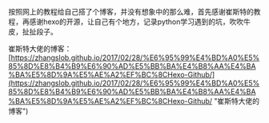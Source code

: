 

按照网上的教程给自己搭了个博客，并没有想象中的那么难，首先感谢崔斯特的教程，再感谢hexo的开源，让自己有个地方，记录python学习遇到的坑，吹吹牛皮，扯扯段子。


崔斯特大佬的博客：
[https://zhangslob.github.io/2017/02/28/%E6%95%99%E4%BD%A0%E5%85%8D%E8%B4%B9%E6%90%AD%E5%BB%BA%E4%B8%AA%E4%BA%BA%E5%8D%9A%E5%AE%A2%EF%BC%8CHexo-Github/](https://zhangslob.github.io/2017/02/28/%E6%95%99%E4%BD%A0%E5%85%8D%E8%B4%B9%E6%90%AD%E5%BB%BA%E4%B8%AA%E4%BA%BA%E5%8D%9A%E5%AE%A2%EF%BC%8CHexo-Github/ "崔斯特大佬的博客")